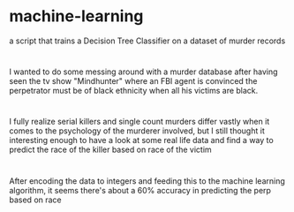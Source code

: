 # machine-learning
a script that trains a Decision Tree Classifier on a dataset of murder records

#

 I wanted to do some messing around with a murder database after having seen the tv show "Mindhunter" where an FBI agent is convinced the perpetrator must be of black ethnicity when all his victims are black.

#

 I fully realize serial killers and single count murders differ vastly when it comes to the psychology of the murderer involved, but I still thought it interesting enough to have a look at some real life data and find a way to predict the race of the killer based on race of the victim
 
 #
 
 After encoding the data to integers and feeding this to the machine learning algorithm, it seems there's about a 60% accuracy in predicting the perp based on race
